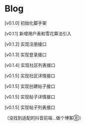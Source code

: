 # Blog
[v0.1.0] 初始化脚手架

[v0.1.1] 新增用户表和雪花算法引入

[v0.1.2] 实现注册接口

[v0.1.3] 实现登录接口

[v0.1.4] 实现社区列表接口

[v0.1.5] 实现社区详情接口

[v0.1.5] 实现创建帖子接口

[v0.1.5] 实现帖子详情接口

[v0.1.5] 实现帖子列表接口

（没找到适配的抖音前端...做个博客⑧）
